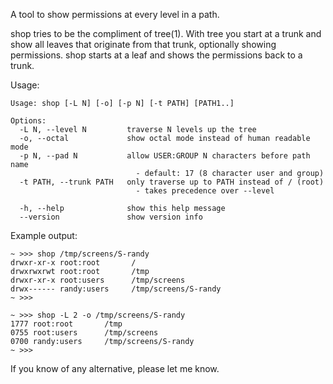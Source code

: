 A tool to show permissions at every level in a path.

shop tries to be the compliment of tree(1).  With tree you start at a trunk and show all leaves that originate from that trunk, optionally showing permissions.  shop starts at a leaf and shows the permissions back to a trunk.

Usage:

    Usage: shop [-L N] [-o] [-p N] [-t PATH] [PATH1..]

    Options:
      -L N, --level N         traverse N levels up the tree
      -o, --octal             show octal mode instead of human readable mode
      -p N, --pad N           allow USER:GROUP N characters before path name
                                - default: 17 (8 character user and group)
      -t PATH, --trunk PATH   only traverse up to PATH instead of / (root)
                                - takes precedence over --level

      -h, --help              show this help message
      --version               show version info

Example output:

    ~ >>> shop /tmp/screens/S-randy
    drwxr-xr-x root:root       /
    drwxrwxrwt root:root       /tmp
    drwxr-xr-x root:users      /tmp/screens
    drwx------ randy:users     /tmp/screens/S-randy
    ~ >>>

    ~ >>> shop -L 2 -o /tmp/screens/S-randy
    1777 root:root       /tmp
    0755 root:users      /tmp/screens
    0700 randy:users     /tmp/screens/S-randy
    ~ >>>


If you know of any alternative, please let me know.
